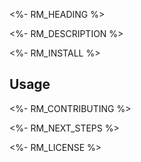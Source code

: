 <!--[RM_HEADING]-->
<%- RM_HEADING %>

<!--[]-->
<!--[RM_DESCRIPTION]-->
<%- RM_DESCRIPTION %>

<!--[]-->

<!--[RM_INSTALL]-->
<%- RM_INSTALL %>

<!--[]-->

## Usage

<!--[RM_CONTRIBUTING]-->
<%- RM_CONTRIBUTING %>

<!--[]-->

<!--[RM_NEXT_STEPS]-->
<%- RM_NEXT_STEPS %>

<!--[]-->

<!--[RM_LICENSE]-->
<%- RM_LICENSE %>

<!--[]-->

